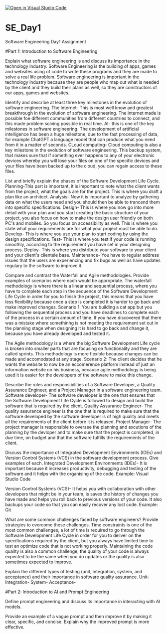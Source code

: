 [![Open in Visual Studio Code](https://classroom.github.com/assets/open-in-vscode-2e0aaae1b6195c2367325f4f02e2d04e9abb55f0b24a779b69b11b9e10269abc.svg)](https://classroom.github.com/online_ide?assignment_repo_id=18377106&assignment_repo_type=AssignmentRepo)
# SE_Day1
Software Engineering Day1 Assignment

#Part 1: Introduction to Software Engineering

Explain what software engineering is and discuss its importance in the technology industry.
Software Engineering is the building of apps, games and websites using of code to write these programs and they are made to solve a real life problem. Software engineering is important in the technology industry because they are people who map out what is needed by the client and they build their plans as well, so they are constructors of our apps, games and websites.

Identify and describe at least three key milestones in the evolution of software engineering.
The Internet- This is most well know and greatest breakthrough in the evolution of software engineering. The internet made is possible foe different communities from different countries to connect, and this made problem solving possible in real time.
AI- this is one of the key milestones in software engineering. The development of artificial intelligence has been a huge milestone, due to the fast processing of data, for example ChatGPT a language model that can produce what you need from it in a matter of seconds.
CLoud computing- Cloud computing is also a key milestone in the evolution of software engineering. This backup system, that makes sure that if something ever happens to any of your electronic devices whereby you will lose your files on one of the specific devices and your files have been backed up to the cloud, you can regain access to these files.

List and briefly explain the phases of the Software Development Life Cycle.
Planning-This part is important, it is important to note what the client wants from the project, what the goals are for the project. This is where you draft a plan like an architect.
Analysis- Now it is important to analyze by gathering data on what the users need and you should then be able to trancend them into specific specifications.
Design- This is where you now go into more detail with your plan and you start creating the basic structure of your project, you also focus on how to make the design user friendly on both PC's and mobiles. So you focus on accessibility as well. This is where you state what your requirements are for what your project must be able to do.
Develop- This is where you use your plan to start coding by using the design specifications.
Test- This is where you test if your code is running smoothly, according to the requirement you have set in your designing process.
Deploy- This is where you distribute your software to your client and your client's clientele base.
Maintenance- You have to regular address issues that the users are experiencing and fix bugs as well as have updates regulary to the software to improve it. 

Compare and contrast the Waterfall and Agile methodologies. Provide examples of scenarios where each would be appropriate.
The waterfall methodology is where there is a linear and sequential process, where you have to complete each step in the sequence of the Software Development Life Cycle in order for you to finish the project, this means that you have less flexibility because once a step is completed it is harder to go back and make improved changes. Scenario 1: You are building a cat app but you following the sequential process and you have deadlines to complete each of the process in a certain amount of time. If you have discovered that there was a mistake where somethinhg is not meeting the requirement set out in the planning stage when designing it is hard to go back and change it, because you have already developed and tested it.

The Agile methodology is a where the big Software Development Life cycle is broken into smaller parts that are focusing on functionality and they are called sprints. This methodology is more flexible because changes can be made and accomodated at any stage. Scenario 2: The client decides that he wants the website to now be an eccomerence platform instead of just an information website on his business, because agile methodology is being used it is easier for the developers of the software to make this change.

Describe the roles and responsibilities of a Software Developer, a Quality Assurance Engineer, and a Project Manager in a software engineering team.
Software developer- The software developer is the one that ensures that the Software Development Life Cycle is followed to design and build the software that is required by the client.
Quality Assurance Engineer- The quality assurance engineer is the one that is required to make sure that the software developed by the software developer is of high quality and meets all the requirements of the client before it is released.
Project Manager- The project manager is responsible to oversee the planning and excutions of the planning by the devloper and to make sure that the project is completed, in due time, on budget and that the software fulfills the requirements of the client.

Discuss the importance of Integrated Development Environments (IDEs) and Version Control Systems (VCS) in the software development process. Give examples of each.
Integrated Development Environments (IDEs)- It is important because it increases productivity, debugging and testing of the software and it helps with the organising of the code. Example: Visual Studio Code

Version Control Systems (VCS)- It helps you with collaboration with other developers that might be in your team, is saves the history of changes you have made and helps you roll back to previous versions of your code. It also backups your code so that you can easily recover any lost code. Example: Git

What are some common challenges faced by software engineers? Provide strategies to overcome these challenges.
Time constraints is one of the most common challenges, a lot of time is required to go through the Software Development Life Cycle in order for you to deliver on the specifications required by the client, but you always have limited time to test an optimize code that is not working properly.
Maintaining the code quailty is also a common challenge, the quality of your code is always expected to be the same when you do updates or the quality is also sometimes expected to improve.

Explain the different types of testing (unit, integration, system, and acceptance) and their importance in software quality assurance.
Unit-
Integration-
System-
Acceptance-

#Part 2: Introduction to AI and Prompt Engineering


Define prompt engineering and discuss its importance in interacting with AI models.


Provide an example of a vague prompt and then improve it by making it clear, specific, and concise. Explain why the improved prompt is more effective.
